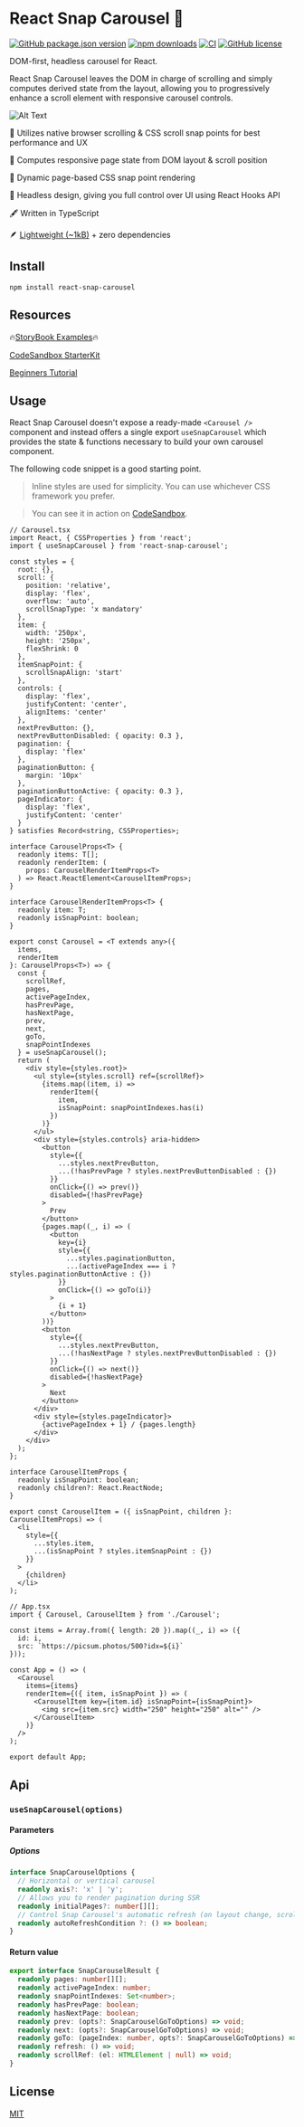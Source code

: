 # React Snap Carousel 🫰

[![GitHub package.json version](https://img.shields.io/github/package-json/v/richardscarrott/react-snap-carousel.svg)](https://www.npmjs.com/package/react-snap-carousel)
[![npm downloads](https://img.shields.io/npm/dw/react-snap-carousel)](https://www.npmjs.com/package/react-snap-carousel)
[![CI](https://github.com/richardscarrott/react-snap-carousel/actions/workflows/node.js.yml/badge.svg)](https://github.com/richardscarrott/react-snap-carousel/actions/workflows/node.js.yml)
[![GitHub license](https://img.shields.io/github/license/richardscarrott/react-snap-carousel.svg)](https://github.com/richardscarrott/react-snap-carousel/blob/main/LICENSE)

DOM-first, headless carousel for React.

React Snap Carousel leaves the DOM in charge of scrolling and simply computes derived state from the layout, allowing you to progressively enhance a scroll element with responsive carousel controls.

![Alt Text](react-snap-carousel.gif)

🧈 Utilizes native browser scrolling & CSS scroll snap points for best performance and UX

📏 Computes responsive page state from DOM layout & scroll position

📲 Dynamic page-based CSS snap point rendering

🙈 Headless design, giving you full control over UI using React Hooks API

🖋️ Written in TypeScript

🪶 [Lightweight (~1kB)](https://bundlephobia.com/package/react-snap-carousel) + zero dependencies

## Install

```
npm install react-snap-carousel
```

## Resources

🔥[StoryBook Examples](https://richardscarrott.github.io/react-snap-carousel/)🔥

[CodeSandbox StarterKit](https://codesandbox.io/s/react-snap-carousel-49vu6p?file=/src/Carousel.tsx)

[Beginners Tutorial](https://dev.to/richardscarrott/build-your-own-carousel-component-with-react-snap-carousel-1e11)

## Usage

React Snap Carousel doesn't expose a ready-made `<Carousel />` component and instead offers a single export `useSnapCarousel` which provides the state & functions necessary to build your own carousel component.

The following code snippet is a good starting point.

> Inline styles are used for simplicity. You can use whichever CSS framework you prefer.

> You can see it in action on [CodeSandbox](https://codesandbox.io/s/react-snap-carousel-49vu6p?file=/src/Carousel.tsx).

```tsx
// Carousel.tsx
import React, { CSSProperties } from 'react';
import { useSnapCarousel } from 'react-snap-carousel';

const styles = {
  root: {},
  scroll: {
    position: 'relative',
    display: 'flex',
    overflow: 'auto',
    scrollSnapType: 'x mandatory'
  },
  item: {
    width: '250px',
    height: '250px',
    flexShrink: 0
  },
  itemSnapPoint: {
    scrollSnapAlign: 'start'
  },
  controls: {
    display: 'flex',
    justifyContent: 'center',
    alignItems: 'center'
  },
  nextPrevButton: {},
  nextPrevButtonDisabled: { opacity: 0.3 },
  pagination: {
    display: 'flex'
  },
  paginationButton: {
    margin: '10px'
  },
  paginationButtonActive: { opacity: 0.3 },
  pageIndicator: {
    display: 'flex',
    justifyContent: 'center'
  }
} satisfies Record<string, CSSProperties>;

interface CarouselProps<T> {
  readonly items: T[];
  readonly renderItem: (
    props: CarouselRenderItemProps<T>
  ) => React.ReactElement<CarouselItemProps>;
}

interface CarouselRenderItemProps<T> {
  readonly item: T;
  readonly isSnapPoint: boolean;
}

export const Carousel = <T extends any>({
  items,
  renderItem
}: CarouselProps<T>) => {
  const {
    scrollRef,
    pages,
    activePageIndex,
    hasPrevPage,
    hasNextPage,
    prev,
    next,
    goTo,
    snapPointIndexes
  } = useSnapCarousel();
  return (
    <div style={styles.root}>
      <ul style={styles.scroll} ref={scrollRef}>
        {items.map((item, i) =>
          renderItem({
            item,
            isSnapPoint: snapPointIndexes.has(i)
          })
        )}
      </ul>
      <div style={styles.controls} aria-hidden>
        <button
          style={{
            ...styles.nextPrevButton,
            ...(!hasPrevPage ? styles.nextPrevButtonDisabled : {})
          }}
          onClick={() => prev()}
          disabled={!hasPrevPage}
        >
          Prev
        </button>
        {pages.map((_, i) => (
          <button
            key={i}
            style={{
              ...styles.paginationButton,
              ...(activePageIndex === i ? styles.paginationButtonActive : {})
            }}
            onClick={() => goTo(i)}
          >
            {i + 1}
          </button>
        ))}
        <button
          style={{
            ...styles.nextPrevButton,
            ...(!hasNextPage ? styles.nextPrevButtonDisabled : {})
          }}
          onClick={() => next()}
          disabled={!hasNextPage}
        >
          Next
        </button>
      </div>
      <div style={styles.pageIndicator}>
        {activePageIndex + 1} / {pages.length}
      </div>
    </div>
  );
};

interface CarouselItemProps {
  readonly isSnapPoint: boolean;
  readonly children?: React.ReactNode;
}

export const CarouselItem = ({ isSnapPoint, children }: CarouselItemProps) => (
  <li
    style={{
      ...styles.item,
      ...(isSnapPoint ? styles.itemSnapPoint : {})
    }}
  >
    {children}
  </li>
);
```

```tsx
// App.tsx
import { Carousel, CarouselItem } from './Carousel';

const items = Array.from({ length: 20 }).map((_, i) => ({
  id: i,
  src: `https://picsum.photos/500?idx=${i}`
}));

const App = () => (
  <Carousel
    items={items}
    renderItem={({ item, isSnapPoint }) => (
      <CarouselItem key={item.id} isSnapPoint={isSnapPoint}>
        <img src={item.src} width="250" height="250" alt="" />
      </CarouselItem>
    )}
  />
);

export default App;
```

## Api

### `useSnapCarousel(options)`

#### Parameters

##### Options

```ts
interface SnapCarouselOptions {
  // Horizontal or vertical carousel
  readonly axis?: 'x' | 'y';
  // Allows you to render pagination during SSR
  readonly initialPages?: number[][];
  // Control Snap Carousel's automatic refresh (on layout change, scroll, etc.)
  readonly autoRefreshCondition ?: () => boolean;
}
```

#### Return value

```ts
export interface SnapCarouselResult {
  readonly pages: number[][];
  readonly activePageIndex: number;
  readonly snapPointIndexes: Set<number>;
  readonly hasPrevPage: boolean;
  readonly hasNextPage: boolean;
  readonly prev: (opts?: SnapCarouselGoToOptions) => void;
  readonly next: (opts?: SnapCarouselGoToOptions) => void;
  readonly goTo: (pageIndex: number, opts?: SnapCarouselGoToOptions) => void;
  readonly refresh: () => void;
  readonly scrollRef: (el: HTMLElement | null) => void;
}
```

## License

[MIT](LICENSE)
